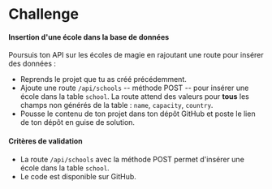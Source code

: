 # Challenge

#### Insertion d'une école dans la base de données

Poursuis ton API sur les écoles de magie en rajoutant une route pour insérer des données :

-   Reprends le projet que tu as créé précédemment.
-   Ajoute une route  `/api/schools`  -- méthode POST -- pour insérer une école dans la table  `school`. La route attend des valeurs pour  **tous**  les champs non générés de la table :  `name`,  `capacity`,  `country`.
-   Pousse le contenu de ton projet dans ton dépôt GitHub et poste le lien de ton dépôt en guise de solution.

#### Critères de validation

-   La route  `/api/schools`  avec la méthode POST permet d'insérer une école dans la table  `school`.
-   Le code est disponible sur GitHub.